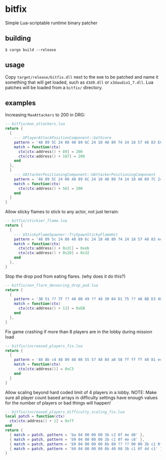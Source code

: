 # bitfix
Simple Lua-scriptable runtime binary patcher

## building
```shell
$ cargo build --release
```

## usage
Copy `target/release/bitfix.dll` next to the exe to be patched and name it something that will get loaded, such as `d3d9.dll` or `x3daudio1_7.dll`.
Lua patches will be loaded from a `bitfix/` directory.


## examples

Increasing `MaxAttackers` to 200 in DRG:
```lua
-- bitfix/max_attackers.lua
return {
  {
    --- UPlayerAttackPositionComponent::GetScore
    pattern = '48 89 5C 24 08 48 89 6C 24 10 48 89 74 24 18 57 48 83 EC 30 48 8B 01 41 0F',
    match = function(ctx)
      ctx[ctx:address() + 89] = 200
      ctx[ctx:address() + 187] = 200
    end
  },
  {
    --- UAttackerPositioningComponent::UAttackerPositioningComponent
    pattern = '48 89 5C 24 08 48 89 6C 24 10 48 89 74 24 18 48 89 7C 24 20 41 56 48 81 EC D0 00 00 00 48 8B F9 E8 ?? ?? ?? ?? 48 8B D0 48 8B CF E8 ?? ?? ?? ?? 33 DB',
    match = function(ctx)
      ctx[ctx:address() + 56] = 200
    end
  }
}
```

Allow sticky flames to stick to any actor, not just terrain:
```lua
-- bitfix/stickier_flame.lua
return {
  {
    --- UStickyFlameSpawner::TrySpawnStickyFlameHit
    pattern = '48 89 5c 24 08 48 89 6c 24 10 48 89 74 24 18 57 48 83 ec 70 48 8b f9 48 8b f2 48 8d 4a 68',
    match = function(ctx)
      ctx[ctx:address() + 0x2C] = 0xeb
      ctx[ctx:address() + 0x2D] = 0x32
    end
  },
}
```

Stop the drop pod from eating flares. (why does it do this?)
```lua
-- bitfix/non_flare_devouring_drop_pod.lua
return {
  {
    pattern = '3B 51 ?? 7F ?? 48 8B 49 ?? 48 39 04 D1 75 ?? 48 8B D3 48 8B CF E8 ?? ?? ?? ?? 48 8B 5C 24',
    match = function(ctx)
      ctx[ctx:address() + 13] = 0xEB
    end
  },
}
```

Fix game crashing if more than 8 players are in the lobby during mission load
```lua
-- bitfix/increased_players_fix.lua
return {
  {
    pattern = '48 8b c4 48 89 48 08 55 57 48 8d a8 58 ff ff ff 48 81 ec 98 01 00 00 48 83 79 30 00 48 8b f9 0f 84',
    match = function(ctx)
      ctx[ctx:address()] = 0xC3
    end
  }
}
```

Allow scaling beyond hard coded limit of 4 players in a lobby.
NOTE: Make sure all player count based arrays in difficulty settings have enough
values for the number of players or bad things will happen!
```lua
-- bitfix/increased_players_difficulty_scaling_fix.lua
local patch = function(ctx)
  ctx[ctx:address() + 1] = 0xff
end
return {
  { match = patch, pattern = 'ba 04 00 00 00 3b c2 0f 4e d0' },
  { match = patch, pattern = 'b9 04 00 00 00 3b c1 0f 4e c8' },
  { match = patch, pattern = 'b9 04 00 00 00 8b 80 ?? ?? 00 00 3b c1 0f 4d c1' },
  { match = patch, pattern = 'b9 04 00 00 00 8b 40 08 3b c1 0f 4d c1' },
}
```
